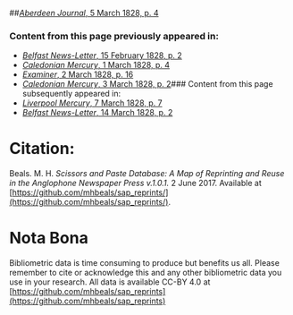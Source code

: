 ##[*Aberdeen Journal*, 5 March 1828, p. 4](https://mhbeals.github.io/sap_html/Aberdeen-Journal/Aberdeen-Journal-5-March-1828-p-4)

### Content from this page previously appeared in:
+ [*Belfast News-Letter*, 15 February 1828, p. 2](https://mhbeals.github.io/sap_html/Belfast-News-Letter/Belfast-News-Letter-15-February-1828-p-2)
+ [*Caledonian Mercury*, 1 March 1828, p. 4](https://mhbeals.github.io/sap_html/Caledonian-Mercury/Caledonian-Mercury-1-March-1828-p-4)
+ [*Examiner*, 2 March 1828, p. 16](https://mhbeals.github.io/sap_html/Examiner/Examiner-2-March-1828-p-16)
+ [*Caledonian Mercury*, 3 March 1828, p. 2](https://mhbeals.github.io/sap_html/Caledonian-Mercury/Caledonian-Mercury-3-March-1828-p-2)### Content from this page subsequently appeared in:
+ [*Liverpool Mercury*, 7 March 1828, p. 7](https://mhbeals.github.io/sap_html/Liverpool-Mercury/Liverpool-Mercury-7-March-1828-p-7)
+ [*Belfast News-Letter*, 14 March 1828, p. 2](https://mhbeals.github.io/sap_html/Belfast-News-Letter/Belfast-News-Letter-14-March-1828-p-2)
                    
# Citation: 

Beals. M. H. *Scissors and Paste Database: A Map of Reprinting and Reuse in the Anglophone Newspaper Press v.1.0.1.* 2 June 2017. Available at [https://github.com/mhbeals/sap_reprints/](https://github.com/mhbeals/sap_reprints/). 
                    
# Nota Bona

Bibliometric data is time consuming to produce but benefits us all. Please remember to cite or acknowledge this and any other bibliometric data you use in your research. All data is available CC-BY 4.0 at [https://github.com/mhbeals/sap_reprints](https://github.com/mhbeals/sap_reprints)